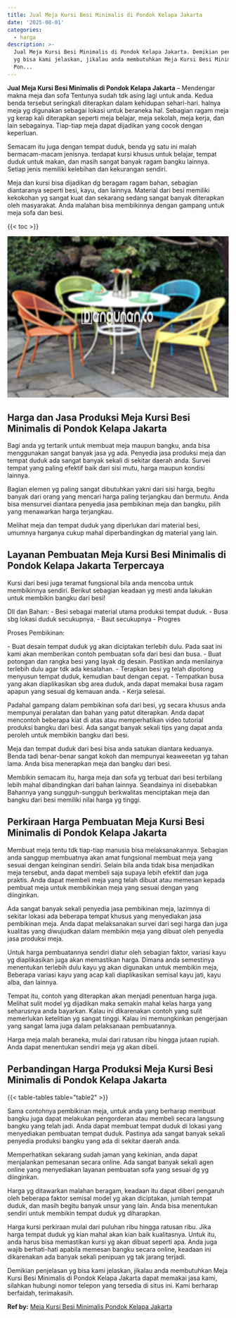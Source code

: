 ```yaml
---
title: Jual Meja Kursi Besi Minimalis di Pondok Kelapa Jakarta
date: '2025-08-01'
categories:
  - harga
description: >-
  Jual Meja Kursi Besi Minimalis di Pondok Kelapa Jakarta. Demikian penjelasan
  yg bisa kami jelaskan, jikalau anda membutuhkan Meja Kursi Besi Minimalis di
  Pon...
---
```


**Jual Meja Kursi Besi Minimalis di Pondok Kelapa Jakarta** – Mendengar makna meja dan sofa Tentunya sudah tdk asing lagi untuk anda. Kedua benda tersebut seringkali diterapkan dalam kehidupan sehari-hari. halnya meja yg digunakan sebagai lokasi untuk beraneka hal. Sebagian ragam meja yg kerap kali diterapkan seperti meja belajar, meja sekolah, meja kerja, dan lain sebagainya. Tiap-tiap meja dapat dijadikan yang cocok dengan keperluan.

Semacam itu juga dengan tempat duduk, benda yg satu ini malah bermacam-macam jenisnya. terdapat kursi khusus untuk belajar, tempat duduk untuk makan, dan masih sangat banyak ragam bangku lainnya. Setiap jenis memiliki kelebihan dan kekurangan sendiri.

Meja dan kursi bisa dijadikan dg beragam ragam bahan, sebagian diantaranya seperti besi, kayu, dan lainnya. Material dari besi memiliki kekokohan yg sangat kuat dan sekarang sedang sangat banyak diterapkan oleh masyarakat. Anda malahan bisa membikinnya dengan gampang untuk meja sofa dan besi.

{{< toc >}}

![Jual Meja Kursi Besi Minimalis di Pondok Kelapa Jakarta](/images/jual-meja-besi-murah33.png)

## Harga dan Jasa Produksi Meja Kursi Besi Minimalis di Pondok Kelapa Jakarta

Bagi anda yg tertarik untuk membuat meja maupun bangku, anda bisa menggunakan sangat banyak jasa yg ada. Penyedia jasa produksi meja dan tempat duduk ada sangat banyak sekali di sekitar daerah anda. Survei tempat yang paling efektif baik dari sisi mutu, harga maupun kondisi lainnya.

Bagian elemen yg paling sangat dibutuhkan yakni dari sisi harga, begitu banyak dari orang yang mencari harga paling terjangkau dan bermutu. Anda bisa mensurvei diantara penyedia jasa pembikinan meja dan bangku, pilih yang menawarkan harga terjangkau.

Melihat meja dan tempat duduk yang diperlukan dari material besi, umumnya harganya cukup mahal diperbandingkan dg material yang lain.

## Layanan Pembuatan Meja Kursi Besi Minimalis di Pondok Kelapa Jakarta Terpercaya

Kursi dari besi juga teramat fungsional bila anda mencoba untuk membikinnya sendiri. Berikut sebagian keadaan yg mesti anda lakukan untuk membikin bangku dari besi!

Dll dan Bahan: - Besi sebagai material utama produksi tempat duduk. - Busa sbg lokasi duduk secukupnya. - Baut secukupnya - Progres

Proses Pembikinan:

\- Buat desain tempat duduk yg akan diciptakan terlebih dulu. Pada saat ini kami akan memberikan contoh pembuatan sofa dari besi dan busa. - Buat potongan dan rangka besi yang layak dg desain. Pastikan anda menilainya terlebih dulu agar tdk ada kesalahan. - Terapkan besi yg telah dipotong menyusun tempat duduk, kemudian baut dengan cepat. - Tempatkan busa yang akan diaplikasikan sbg area duduk, anda dapat memakai busa ragam apapun yang sesuai dg kemauan anda. - Kerja selesai.

Padahal gampang dalam pembikinan sofa dari besi, yg secara khusus anda mempunyai peralatan dan bahan yang patut diterapkan. Anda dapat mencontoh beberapa kiat di atas atau memperhatikan video tutorial produksi bangku dari besi. Ada sangat banyak sekali tips yang dapat anda peroleh untuk membikin bangku dari besi.

Meja dan tempat duduk dari besi bisa anda satukan diantara keduanya. Benda tadi benar-benar sangat kokoh dan mempunyai keaweeetan yg tahan lama. Anda bisa menerapkan meja dan bangku dari besi.

Membikin semacam itu, harga meja dan sofa yg terbuat dari besi terbilang lebih mahal dibandingkan dari bahan lainnya. Seandainya ini disebabkan Bahannya yang sungguh-sungguh berkwalitas menciptakan meja dan bangku dari besi memiliki nilai harga yg tinggi.

## Perkiraan Harga Pembuatan Meja Kursi Besi Minimalis di Pondok Kelapa Jakarta

Membuat meja tentu tdk tiap-tiap manusia bisa melaksanakannya. Sebagian anda sanggup membuatnya akan amat fungsional membuat meja yang sesuai dengan keinginan sendiri. Selain bila anda tidak bisa menjadikan meja tersebut, anda dapat membeli saja supaya lebih efektif dan juga praktis. Anda dapat membeli meja yang telah dibuat atau memesan kepada pembuat meja untuk membikinkan meja yang sesuai dengan yang diinginkan.

Ada sangat banyak sekali penyedia jasa pembikinan meja, lazimnya di sekitar lokasi ada beberapa tempat khusus yang menyediakan jasa pembikinan meja. Anda dapat melaksanakan survei dari segi harga dan juga kualitas yang diwujudkan dalam membikin meja yang dibuat oleh penyedia jasa produksi meja.

Untuk harga pembuatannya sendiri diatur oleh sebagian faktor, variasi kayu yg diaplikasikan juga akan memastikan harga. Dimana anda semestinya menentukan terlebih dulu kayu yg akan digunakan untuk membikin meja, Beberapa variasi kayu yang acap kali diaplikasikan semisal kayu jati, kayu alba, dan lainnya.

Tempat itu, contoh yang diterapkan akan menjadi penentuan harga juga. Melihat sulit model yg dijadikan maka semakin mahal kelas harga yang seharusnya anda bayarkan. Kalau ini dikarenakan contoh yang sulit memerlukan ketelitian yg sangat tinggi. Kalau ini memungkinkan pengerjaan yang sangat lama juga dalam pelaksanaan pembuatannya.

Harga meja malah beraneka, mulai dari ratusan ribu hingga jutaan rupiah. Anda dapat menentukan sendiri meja yg akan dibeli.

## Perbandingan Harga Produksi Meja Kursi Besi Minimalis di Pondok Kelapa Jakarta

{{< table-tables table="table2" >}}

Sama contohnya pembikinan meja, untuk anda yang berharap membuat bangku juga dapat melakukan pengorderan atau membeli secara langsung bangku yang telah jadi. Anda dapat membuat tempat duduk di lokasi yang menyediakan pembuatan tempat duduk. Pastinya ada sangat banyak sekali penyedia produksi bangku yang ada di sekitar daerah anda.

Memperhatikan sekarang sudah jaman yang kekinian, anda dapat menjalankan pemesanan secara online. Ada sangat banyak sekali agen online yang menyediakan layanan pembuatan sofa yang sesuai dg yg diinginkan.

Harga yg ditawarkan malahan beragam, keadaan itu dapat diberi pengaruh oleh beberapa faktor semisal model yg akan diciptakan, jumlah tempat duduk, dan masih begitu banyak unsur yang lain. Anda bisa menentukan sendiri untuk membikin tempat duduk yg diharapkan.

Harga kursi perkiraan mulai dari puluhan ribu hingga ratusan ribu. Jika harga tempat duduk yg kian mahal akan kian baik kualitasnya. Untuk itu, anda harus bisa memastikan kursi yg akan dibuat seperti apa. Anda juga wajib berhati-hati apabila memesan bangku secara online, keadaan ini dikarenakan ada banyak sekali penipuan yg tak jarang terjadi.

Demikian penjelasan yg bisa kami jelaskan, jikalau anda membutuhkan Meja Kursi Besi Minimalis di Pondok Kelapa Jakarta dapat memakai jasa kami, silahkan hubungi nomor telepon yang tersedia di situs ini. Kami berharap berfaidah, terimakasih.

**Ref by:** [Meja Kursi Besi Minimalis Pondok Kelapa Jakarta](https://id.wikipedia.org/wiki/Meja)
